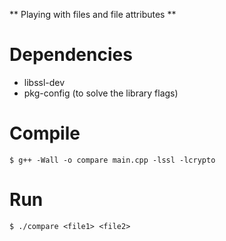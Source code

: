 ** Playing with files and file attributes **

Dependencies
============

* libssl-dev
* pkg-config (to solve the library flags)

Compile
=======

`$ g++ -Wall -o compare main.cpp -lssl -lcrypto`

Run
===
`$ ./compare <file1> <file2>`
